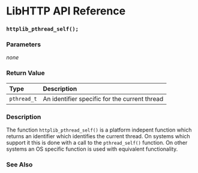 # LibHTTP API Reference

### `httplib_pthread_self();`

### Parameters

*none*

### Return Value

| Type | Description |
| :--- | :--- |
|`pthread_t`|An identifier specific for the current thread|

### Description

The function `httplib_pthread_self()` is a platform indepent function which returns an identifier which identifies the current thread. On systems which support it this is done with a call to the `pthread_self()` function. On other systems an OS specific function is used with equivalent functionality.

### See Also
